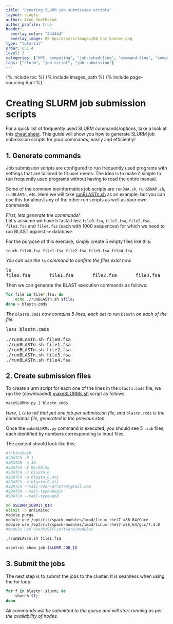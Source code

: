 ```yaml
---
title: "Creating SLURM job submission scripts"
layout: single
author: Arun Seetharam
author_profile: true
header:
  overlay_color: "444444"
  overlay_image: 06-hpc/assets/images/06_hpc_banner.png
type: "tutorial"
order: 651.4
level: 3
categories: ["HPC, computing", "job-scheduling", "command-line", "computing-tools"]
tags: ["slurm", "job-script", "job-submission"]
---
```


{% include toc %}
{% include images_path %}
{% include page-sourcing.html %}


# Creating SLURM job submission scripts

For a quick list of frequently used SLURM commands/options, take a look at this [cheat sheet](https://gif.biotech.iastate.edu/slurm-slurm-job-management-cheat-sheet "SLURM job management cheat sheet"). This guide will show you how to generate SLURM job submission scripts for your commands, easily and efficiently!

## 1. Generate commands

<div class="note" markdown="1">
Job submission scripts are configured to run frequently used programs with settings that are tailored to fit user needs. The idea is to make it simple to run frequently used programs without having to read the entire manual.
</div>

Some of the common bioinformatics job scripts are `runBWA.sh`, `runGSNAP.sh`, `runBLASTn`, etc. Here we will take <a href="https://github.com/ISUgenomics/common_analyses/blob/master/runBLASTn.sh" target="_blank">runBLASTn.sh</a> as an example, but you can use this for almost any of the other run scripts as well as your own commands.

*First, lets generate the commands!* <br>
Let's assiume we have 5 fasta files: `file0.fsa`, `file1.fsa`, `file2.fsa`, `file3.fsa` and `file4.fsa` (each with 1000 sequences) for which we need to run BLAST against `nr` database.

For the purpose of this exercise, simply create 5 empty files like this:
```
touch file0.fsa file1.fsa file2.fsa file3.fsa file4.fsa
```
*You can use the* `ls` *command to confirm the files exist now.*
<pre class="output">
<b class="prompt-3"></b>ls
file0.fsa       file1.fsa       file2.fsa       file3.fsa       file4.fsa
</pre>


Then we can generate the BLAST execution commands as follows:
```bash
for file in file?.fsa; do
    echo ./runBLASTn.sh $file;
done > blastn.cmds
```
*The* `blastn.cmds` *now contains 5 lines, each set to run* `blastn` *on each of the file.*

<pre class="output">
<b class="prompt-3"></b>less blastn.cmds

./runBLASTn.sh file0.fsa
./runBLASTn.sh file1.fsa
./runBLASTn.sh file2.fsa
./runBLASTn.sh file3.fsa
./runBLASTn.sh file4.fsa
</pre>


## 2. Create submission files

To create slurm script for each one of the lines in the `blastn.cmds` file, we run the (downloaded) <a href="https://github.com/ISUgenomics/common_scripts/blob/master/makeSLURMs.py" target="_blank">makeSLURMs.sh</a> script as follows:
```bash
makeSLURMs.py 1 blastn.cmds
```
*Here,* `1` *is to tell that put one job per submission file, and* `blastn.cmds` *is the commands file, generated in the previous step.*

Once the `makeSLURMs.py` command is executed, you should see 5 `.sub` files, each identified by numbers corresponding to input files.

The content should look like this:
```bash
#!/bin/bash
#SBATCH -N 1
#SBATCH -n 36
#SBATCH -t 96:00:00
#SBATCH -J blastn_0
#SBATCH -o blastn_0.o%j
#SBATCH -e blastn_0.e%j
#SBATCH --mail-user=arnstrm@gmail.com
#SBATCH --mail-type=begin
#SBATCH --mail-type=end

cd $SLURM_SUBMIT_DIR
ulimit -s unlimited
module purge
module use /opt/rit/spack-modules/lmod/linux-rhel7-x86_64/Core
module use /opt/rit/spack-modules/lmod/linux-rhel7-x86_64/gcc/7.3.0
#module use /work/GIF/software/modules

./runBLASTn.sh file1.fsa

scontrol show job $SLURM_JOB_ID
```


## 3. Submit the jobs

The next step is to submit the jobs to the cluster. It is seamless when using the for loop:
```bash
for f in blastn*.slurm; do
    sbatch $f;
done
```
*All commands will be submitted to the queue and will start running as per the availability of nodes.*
